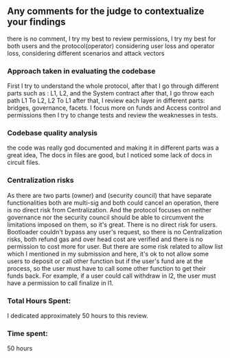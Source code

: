 ## Any comments for the judge to contextualize your findings
there is no comment, I try my best to review permissions, I try my best for both users and the protocol(operator) considering user loss and operator loss, considering different scenarios and attack vectors
### Approach taken in evaluating the codebase
First I try to understand the whole protocol, after that I go through different parts such as : L1, L2, and the System contract
after that, I go throw each path L1 To L2, L2 To L1
after that, I review each layer in different parts:
bridges, governance, facets.
I focus more on funds and Access control and permissions
then I try to change tests and review the weaknesses in tests.
### Codebase quality analysis
the code was really god documented and making it in different parts was a great idea, The docs in files are good, but I noticed some lack of docs in circuit files.
### Centralization risks
As there are two parts (owner) and (security council) that have separate functionalities both are multi-sig and both could cancel an operation, there is no direct risk from Centralization.
And the protocol focuses on neither governance nor the security council should be able to circumvent the limitations imposed on them, so it's great. 
There is no direct risk for users.
Bootloader couldn't bypass any user's request, so there is no Centralization risks, both refund gas and over head cost are verified and there is no permission to cost more for user.
But there are some risk related to allow list which I mentioned in my submission and here,
it's ok to not allow some users to deposit or call other function but if the user's fund are at the process, so the user must have to call some other function to get their funds back.
For example, if a user could call withdraw in l2, the user must have a permission to call finalize in l1.
### Total Hours Spent:
I dedicated approximately 50 hours to this review.

### Time spent:
50 hours